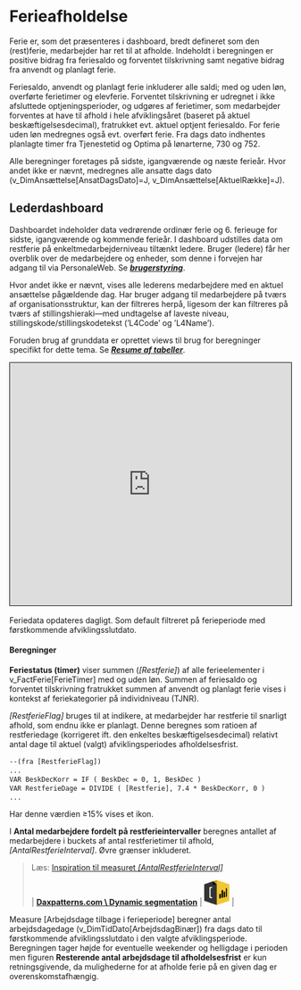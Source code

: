 # Ferieafholdelse

Ferie er, som det præsenteres i dashboard, bredt defineret som den (rest)ferie, medarbejder har ret til at afholde. Indeholdt i beregningen er positive bidrag fra feriesaldo og forventet tilskrivning samt negative bidrag fra anvendt og planlagt ferie.

Feriesaldo, anvendt og planlagt ferie inkluderer alle saldi; med og uden løn, overførte ferietimer og elevferie. Forventet tilskrivning er udregnet i ikke afsluttede optjeningsperioder, og udgøres af ferietimer, som medarbejder forventes at have til afhold i hele afviklingsåret (baseret på aktuel beskæftigelsesdecimal), fratrukket evt. aktuel optjent feriesaldo. For ferie uden løn medregnes også evt. overført ferie. Fra dags dato indhentes planlagte timer fra Tjenestetid og Optima på lønarterne, 730 og 752. 

Alle beregninger foretages på sidste, igangværende og næste ferieår.
Hvor andet ikke er nævnt, medregnes alle ansatte dags dato (v_DimAnsættelse[AnsatDagsDato]=J, v_DimAnsættelse[AktuelRække]=J).



## Lederdashboard

Dashboardet indeholder data vedrørende ordinær ferie og 6. ferieuge for sidste, igangværende og kommende ferieår. 
I dashboard udstilles data om restferie på enkeltmedarbejderniveau tiltænkt ledere. 
Bruger (ledere) får her overblik over de medarbejdere og enheder, som denne i forvejen har adgang til via PersonaleWeb. Se [***brugerstyring***](./data_brugerstyring).

Hvor andet ikke er nævnt, vises alle lederens medarbejdere med en aktuel ansættelse pågældende dag. Har bruger adgang til medarbejdere på tværs af organisationsstruktur, kan der filtreres herpå, ligesom der kan filtreres på tværs af stillingshieraki—med undtagelse af laveste niveau, stillingskode/stillingskodetekst (’L4Code’ og ’L4Name’). 

Foruden brug af grunddata er oprettet views til brug for beregninger specifikt for dette tema. Se [***Resume af tabeller***](./data_ferie#resume-af-tabeller).     

<iframe src="https://flis.regionh.top.local:444/PBIReports/powerbi/L%C3%B8n%20og%20HR/HR%20Lederdashboard/Ferieafholdelse?RC:Toolbar=False" style="border:1px #000000 solid;" frameborder="1" height="435" width="100%"></iframe>

Feriedata opdateres dagligt. Som default filtreret på ferieperiode med førstkommende afviklingsslutdato.



#### Beregninger

**Feriestatus (timer)** viser summen (*[Restferie]*) af alle ferieelementer i v_FactFerie[FerieTimer] med og uden løn. Summen af feriesaldo og forventet tilskrivning fratrukket summen af anvendt og planlagt ferie vises i kontekst af feriekategorier på individniveau (TJNR).

*[RestferieFlag]* bruges til at indikere, at medarbejder har restferie til snarligt afhold, som endnu ikke er planlagt. Denne beregnes som ratioen af restferiedage (korrigeret ift. den enkeltes beskæftigelsesdecimal) relativt antal dage til aktuel (valgt) afviklingsperiodes afholdelsesfrist. 
```DAX
--(fra [RestferieFlag])
...
VAR BeskDecKorr = IF ( BeskDec = 0, 1, BeskDec )
VAR RestferieDage = DIVIDE ( [Restferie], 7.4 * BeskDecKorr, 0 )
...
```
Har denne værdien ≥15% vises et ikon.

I **Antal medarbejdere fordelt på restferieintervaller** beregnes antallet af medarbejdere i buckets af antal restferietimer til afhold, _[AntalRestferieInterval]_. Øvre grænser inkluderet.


> Læs: [Inspiration til measuret _[AntalRestferieInterval]_](https://www.daxpatterns.com/dynamic-segmentation/)
> 
> | [**Daxpatterns.com \ Dynamic segmentation**](https://www.daxpatterns.com/dynamic-segmentation/) | <img src="Images/icons_ref/icon_daxpatterns.png" height="45" width="45"> | 


Measure [Arbejdsdage tilbage i ferieperiode] beregner antal arbejdsdagedage (v_DimTidDato[ArbejdsdagBinær]) fra dags dato til førstkommende afviklingsslutdato i den valgte afviklingsperiode. Beregningen tager højde for eventuelle weekender og helligdage i perioden men figuren **Resterende antal arbejdsdage til afholdelsesfrist** er kun retningsgivende, da mulighederne for at afholde ferie på en given dag er overenskomstafhængig.
